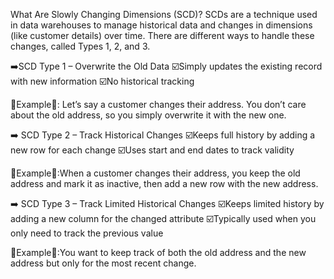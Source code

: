 What Are Slowly Changing Dimensions (SCD)?
SCDs are a technique used in data warehouses to manage historical data and changes in dimensions (like customer details) over time. There are different ways to handle these changes, called Types 1, 2, and 3.

➡️SCD Type 1 – Overwrite the Old Data
☑️Simply updates the existing record with new information
☑️No historical tracking

🌟Example🌟: Let’s say a customer changes their address. You don’t care about the old address, so you simply overwrite it with the new one.

➡️ SCD Type 2 – Track Historical Changes
☑️Keeps full history by adding a new row for each change
☑️Uses start and end dates to track validity

🌟Example🌟:When a customer changes their address, you keep the old address and mark it as inactive, then add a new row with the new address.

➡️ SCD Type 3 – Track Limited Historical Changes
☑️Keeps limited history by adding a new column for the changed attribute
☑️Typically used when you only need to track the previous value

🌟Example🌟:You want to keep track of both the old address and the new address but only for the most recent change.
